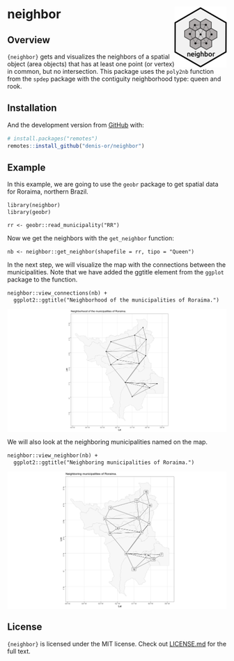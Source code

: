 
<!-- README.md is generated from README.Rmd. Please edit that file -->

# neighbor <a href='https://www.denis-or.com.br'><img src='man/figures/logo.png' align="right" height="139" /></a>

<!-- badges: start -->
<!-- badges: end -->

## Overview

`{neighbor}` gets and visualizes the neighbors of a spatial object (area
objects) that has at least one point (or vertex) in common, but no
intersection. This package uses the `poly2nb` function from the `spdep`
package with the contiguity neighborhood type: queen and rook.

## Installation

And the development version from [GitHub](https://github.com/) with:

``` r
# install.packages("remotes")
remotes::install_github("denis-or/neighbor")

```

## Example

In this example, we are going to use the `geobr` package to get spatial data for 
Roraima, northern Brazil.

```{r}
library(neighbor)
library(geobr)
```


```{r}
rr <- geobr::read_municipality("RR")
```


Now we get the neighbors with the `get_neighbor` function:

```{r}
nb <- neighbor::get_neighbor(shapefile = rr, tipo = "Queen")
```

In the next step, we will visualize the map with the connections between the 
municipalities. Note that we have added the ggtitle element from the `ggplot`
package to the function.

```{r, fig.align = 'center', fig.width= 12, fig.height= 7}
neighbor::view_connections(nb) +
  ggplot2::ggtitle("Neighborhood of the municipalities of Roraima.")
```
<img src="man/figures/connections_rr.png" style="display: block; margin: auto;" />


We will also look at the neighboring municipalities named on the map.

```{r, fig.align = 'center', fig.width= 12, fig.height= 7}
neighbor::view_neighbor(nb) +
  ggplot2::ggtitle("Neighboring municipalities of Roraima.")
```
<img src="man/figures/neighbor_rr.png" style="display: block; margin: auto;" />


## License

`{neighbor}` is licensed under the MIT license. Check out
[LICENSE.md](https://github.com/denis-or/neighbor/blob/master/LICENSE.md)
for the full text.

